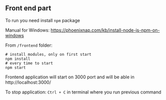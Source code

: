 ## Front end part

To run you need install `npm` package

Manual for Windows:
https://phoenixnap.com/kb/install-node-js-npm-on-windows

From `/frontend` folder:
```shell
# install modules, only on first start
npm install
# every time to start
npm start
```

Frontend application will start on 3000 port and will be able in
http://localhost:3000/

To stop application: `Ctrl + C` in terminal where you run previous command